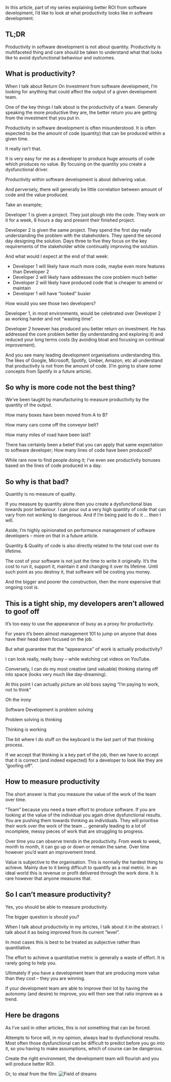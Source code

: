 In this article, part of my series explaining better ROI from software development, I’d like to look at what productivity looks like in software development.

## TL;DR

Productivity in software development is not about quantity. Productivity is multifaceted thing and care should be taken to understand what that looks like to avoid dysfunctional behaviour and outcomes.

## What is productivity?

When I talk about Return On Investment from software development, I’m looking for anything that could affect the output of a given development team.

One of the key things I talk about is the productivity of a team. Generally speaking the more productive they are, the better return you are getting from the investment that you put in.

Productivity in software development is often misunderstood. It is often expected to be the amount of code (quantity) that can be produced within a given time.

It really isn’t that.

It is very easy for me as a developer to produce huge amounts of code which produces no value. By focusing on the quantity you create a dysfunctional driver.

Productivity within software development is about delivering value.

And perversely, there will generally be little correlation between amount of code and the value produced.

Take an example;

Developer 1 is given a project. They just plough into the code. They work on it for a week, 8 hours a day and present their finished project.

Developer 2 is given the same project. They spend the first day really understanding the problem with the stakeholders. They spend the second day designing the solution. Days three to five they focus on the key requirements of the stakeholder while continually improving the solution.

And what would I expect at the end of that week:

* Developer 1 will likely have much more code, maybe even more features than Developer 2
* Developer 2 will likely have addresses the core problem much better
* Developer 2 will likely have produced code that is cheaper to amend or maintain
* Developer 1 will have “looked” busier 

How would you see those two developers?

Developer 1, in most environments, would be celebrated over Developer 2 as working harder and not “wasting time”.

Developer 2 however has produced you better return on investment. He has addressed the core problem better (by understanding and exploring it) and reduced your long terms costs (by avoiding bloat and focusing on continual improvement).

And you see many leading development organisations understanding this. The likes of Google, Microsoft, Spotify, Umber, Amazon, etc all understand that productivity is not from the amount of code. (I’m going to share some concepts from Spotify in a future article). 

## So why is more code not the best thing?

We’ve been taught by manufacturing to measure productivity by the quantity of the output.

How many boxes have been moved from A to B?

How many cars come off the conveyor belt?

How many miles of road have been laid?

There has certainly been a belief that you can apply that same expectation to software developer; How many lines of code have been produced?

While rare now to find people doing it; I’ve even see productivity bonuses based on the lines of code produced in a day.

## So why is that bad?

Quantity is no measure of quality.

If you measure by quantity alone then you create a dysfunctional bias towards poor behaviour. I can pour out a very high quantity of code that can vary from not working to dangerous. And if I’m being paid to do it … then I will. 

Aside; I’m highly opinionated on performance management of software developers – more on that in a future article.

Quantity & Quality of code is also directly related to the total cost over its lifetime.

The cost of your software is not just the time to write it originally. It’s the cost to run it, support it, maintain it and changing it over its lifetime. Until such point as you destroy it, that software will be costing you money.

And the bigger and poorer the construction, then the more expensive that ongoing cost is.

## This is a tight ship, my developers aren’t allowed to goof off

It’s too easy to use the appearance of busy as a proxy for productivity.

For years it’s been almost management 101 to jump on anyone that does have their head down focused on the job.

But what guarantee that the “appearance” of work is actually productivity?

I can look really, really busy – while watching cat videos on YouTube. 

Conversely, I can do my most creative (and valuable) thinking staring off into space (looks very much like day-dreaming).

At this point I can actually picture an old boss saying “I’m paying to work, not to think”

Oh the irony

Software Development is problem solving

Problem solving is thinking

Thinking is working

The bit where I do stuff on the keyboard is the last part of that thinking process.

If we accept that thinking is a key part of the job, then we have to accept that it is correct (and indeed expected) for a developer to look like they are “goofing off”.

## How to measure productivity

The short answer is that you measure the value of the work of the team over time.

“Team” because you need a team effort to produce software. If you are looking at the value of the individual you again drive dysfunctional results. You are pushing them towards thinking as individuals. They will prioritise their work over the work of the team … generally leading to a lot of incomplete, messy pieces of work that are struggling to progress.

Over time you can observe trends in the productivity. From week to week, month to month, it can go up or down or remain the same. Over time however you’d want an improvement trend.

Value is subjective to the organisation. This is normally the hardest thing to achieve. Mainly due to it being difficult to quantify as a real metric. In an ideal world this is revenue or profit delivered through the work done. It is rare however that anyone measures that.

## So I can’t measure productivity?

Yes, you should be able to measure productivity.

The bigger question is should you?

When I talk about productivity in my articles, I talk about it in the abstract. I talk about it as being improved from its current “level”.

In most cases this is best to be treated as subjective rather than quantitative.

The effort to achieve a quantitative metric is generally a waste of effort. It is rarely going to help you.

Ultimately if you have a development team that are producing more value than they cost – they you are winning.

If your development team are able to improve their lot by having the autonomy (and desire) to improve, you will then see that ratio improve as a trend.

## Here be dragons

As I’ve said in other articles, this is not something that can be forced.

Attempts to force will, in my opinion, always lead to dysfunctional results. Most often those dysfunctional can be difficult to predict before you go into it, so you having to make assumptions, which of course can be dangerous.

Create the right environment, the development team will flourish and you will produce better ROI.

Or, to steal from the film:
![Field of dreams](/media/blog/roi-of-productivity/ifyoubuildittheywillcome.png)